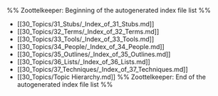 %% Zoottelkeeper: Beginning of the autogenerated index file list  %%
-  [[30_Topics/31_Stubs/_Index_of_31_Stubs.md]]
-  [[30_Topics/32_Terms/_Index_of_32_Terms.md]]
-  [[30_Topics/33_Tools/_Index_of_33_Tools.md]]
-  [[30_Topics/34_People/_Index_of_34_People.md]]
-  [[30_Topics/35_Outlines/_Index_of_35_Outlines.md]]
-  [[30_Topics/36_Lists/_Index_of_36_Lists.md]]
-  [[30_Topics/37_Techniques/_Index_of_37_Techniques.md]]
-  [[30_Topics/Topic Hierarchy.md]]
%% Zoottelkeeper: End of the autogenerated index file list  %%
